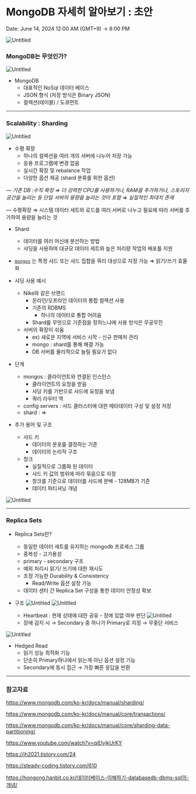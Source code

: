 # MongoDB 자세히 알아보기 : 초안

Date: June 14, 2024 12:00 AM (GMT+9) → 8:00 PM

![Untitled](MongoDB%20%E1%84%8C%E1%85%A1%E1%84%89%E1%85%A6%E1%84%92%E1%85%B5%20%E1%84%8B%E1%85%A1%E1%86%AF%E1%84%8B%E1%85%A1%E1%84%87%E1%85%A9%E1%84%80%E1%85%B5%20%E1%84%8E%E1%85%A9%E1%84%8B%E1%85%A1%E1%86%AB%20945355ad11444cc58599f0a23e5fbc25/Untitled.png)

### MongoDB는 무엇인가?

![Untitled](MongoDB%20%E1%84%8C%E1%85%A1%E1%84%89%E1%85%A6%E1%84%92%E1%85%B5%20%E1%84%8B%E1%85%A1%E1%86%AF%E1%84%8B%E1%85%A1%E1%84%87%E1%85%A9%E1%84%80%E1%85%B5%20%E1%84%8E%E1%85%A9%E1%84%8B%E1%85%A1%E1%86%AB%20945355ad11444cc58599f0a23e5fbc25/Untitled%201.png)

- MongoDB
  - 대표적인 NoSql 데이터 베이스
  - JSON 형식 (저장 방식은 Binary JSON)
  - 컬렉션(테이블) / 도큐먼트

---

### Scalability : Sharding

![Untitled](MongoDB%20%E1%84%8C%E1%85%A1%E1%84%89%E1%85%A6%E1%84%92%E1%85%B5%20%E1%84%8B%E1%85%A1%E1%86%AF%E1%84%8B%E1%85%A1%E1%84%87%E1%85%A9%E1%84%80%E1%85%B5%20%E1%84%8E%E1%85%A9%E1%84%8B%E1%85%A1%E1%86%AB%20945355ad11444cc58599f0a23e5fbc25/Untitled%202.png)

- 수평 확장
  - 하나의 컬렉션을 여러 개의 서버에 나누어 저장 가능
  - 응용 프로그램에 변경 없음
  - 실시간 확장 및 rebalance 작업
  - 다양한 옵션 제공 (shard 분류를 위한 옵션)

_— 기존 DB :수직 확장 ⇒ 더 강력한 CPU를 사용하거나, RAM을 추가하거나, 스토리지 공간을 늘리는 등 단일 서버의 용량을 늘리는 것이 포함 ⇒ 실질적인 최대치 존재_

— 수평확장 ⇒ 시스템 데이터 세트와 로드를 여러 서버로 나누고 필요에 따라 서버를 추가하여 용량을 늘리는 것

- Shard

  - 데이터를 여러 머신에 분산하는 방법
  - 샤딩을 사용하여 대규모 데이터 세트와 높은 처리량 작업의 배포를 지원

- [`mongos`](https://www.mongodb.com/ko-kr/docs/manual/reference/program/mongos/#mongodb-binary-bin.mongos) 는 특정 샤드 또는 샤드 집합을 쿼리 대상으로 지정 가능
  ⇒ 읽기/쓰기 효율화
- 샤딩 사용 예시

  - Nike와 같은 브랜드
    - 온라인/오프라인 데이터의 통합 컬렉션 사용
    - 기존의 RDBMS
      - 하나의 데이터로 통합 어려움
    - Shard를 무엇으로 기준점을 정하느냐에 사용 방식은 무궁무진
  - 서버의 확장이 쉬움
    - ex) 새로운 지역에 서비스 시작 - 신규 판매처 관리
    - mongo : shard를 통해 해결 가능
    - DB 서버를 물리적으로 늘릴 필요가 없다

- 단계

  - mongos : 클라이언트와 연결된 인스턴스
    - 클라이언트의 요청을 받음
    - 샤딩 키를 기반으로 샤드에 요청을 보냄
    - 쿼리 라우터 역
  - config servers : 샤드 클러스터에 대한 메타데이터 구성 및 설정 저장
  - shard :
    ⇒

- 추가 용어 및 구조
  - 샤드 키
    - 데이터의 분포를 결정하는 기준
    - 데이터의 논리적 구조
  - 청크
    - 실질적으로 그룹화 된 데이터
    - 샤드 키 값의 범위에 따라 묶음으로 지정
    - 청크를 기준으로 데이터를 샤드에 분배 - 128MB가 기준
    - 데이터 파티셔닝 개념

![Untitled](MongoDB%20%E1%84%8C%E1%85%A1%E1%84%89%E1%85%A6%E1%84%92%E1%85%B5%20%E1%84%8B%E1%85%A1%E1%86%AF%E1%84%8B%E1%85%A1%E1%84%87%E1%85%A9%E1%84%80%E1%85%B5%20%E1%84%8E%E1%85%A9%E1%84%8B%E1%85%A1%E1%86%AB%20945355ad11444cc58599f0a23e5fbc25/Untitled%203.png)

---

### Replica Sets

- Replica Sets란?

  - 동일한 데이터 세트를 유지하는 mongodb 프로세스 그룹
  - 중복성 - 고가용성
  - primary - secondary 구조
  - 예외 처리시 읽기/ 쓰기에 대한 재시도
  - 조정 가능한 Durability & Consistency
    - Read/Write 옵션 설정 가능
  - 데이터 센터 간 Replica Set 구성을 통한 데이터 안정성 확보

- 구조
  ![Untitled](MongoDB%20%E1%84%8C%E1%85%A1%E1%84%89%E1%85%A6%E1%84%92%E1%85%B5%20%E1%84%8B%E1%85%A1%E1%86%AF%E1%84%8B%E1%85%A1%E1%84%87%E1%85%A9%E1%84%80%E1%85%B5%20%E1%84%8E%E1%85%A9%E1%84%8B%E1%85%A1%E1%86%AB%20945355ad11444cc58599f0a23e5fbc25/Untitled%204.png)
  ![Untitled](MongoDB%20%E1%84%8C%E1%85%A1%E1%84%89%E1%85%A6%E1%84%92%E1%85%B5%20%E1%84%8B%E1%85%A1%E1%86%AF%E1%84%8B%E1%85%A1%E1%84%87%E1%85%A9%E1%84%80%E1%85%B5%20%E1%84%8E%E1%85%A9%E1%84%8B%E1%85%A1%E1%86%AB%20945355ad11444cc58599f0a23e5fbc25/Untitled%205.png)
  - Heartbeat : 현재 상태에 대한 공유 - 장애 있없 여부 판단
  ![Untitled](MongoDB%20%E1%84%8C%E1%85%A1%E1%84%89%E1%85%A6%E1%84%92%E1%85%B5%20%E1%84%8B%E1%85%A1%E1%86%AF%E1%84%8B%E1%85%A1%E1%84%87%E1%85%A9%E1%84%80%E1%85%B5%20%E1%84%8E%E1%85%A9%E1%84%8B%E1%85%A1%E1%86%AB%20945355ad11444cc58599f0a23e5fbc25/Untitled%206.png)
  - 장애 감지 시 → Secondary 중 하나가 Primary로 지정 → 무중단 서비스

![Untitled](MongoDB%20%E1%84%8C%E1%85%A1%E1%84%89%E1%85%A6%E1%84%92%E1%85%B5%20%E1%84%8B%E1%85%A1%E1%86%AF%E1%84%8B%E1%85%A1%E1%84%87%E1%85%A9%E1%84%80%E1%85%B5%20%E1%84%8E%E1%85%A9%E1%84%8B%E1%85%A1%E1%86%AB%20945355ad11444cc58599f0a23e5fbc25/Untitled%207.png)

- Hedged Read
  - 읽기 성능 최적화 기능
  - 단순히 Primary하나에서 읽는게 아닌 옵션 설정 기능
  - Secondary에 동시 접근 → 가장 빠른 응답을 반환

---

### 참고자료

https://www.mongodb.com/ko-kr/docs/manual/sharding/

https://www.mongodb.com/ko-kr/docs/manual/core/transactions/

https://www.mongodb.com/ko-kr/docs/manual/core/sharding-data-partitioning/

https://www.youtube.com/watch?v=qiElyjkUrKY

https://jh2021.tistory.com/24

https://steady-coding.tistory.com/610

https://hongong.hanbit.co.kr/데이터베이스-이해하기-databasedb-dbms-sql의-개념/
